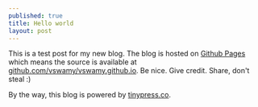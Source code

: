 ```yaml
---
published: true
title: Hello world
layout: post
---
```

This is a test post for my new blog. The blog is hosted on [Github Pages](http://pages.github.com/) which means the source is available at [github.com/vswamy/vswamy.github.io](http://github.com/vswamy/vswamy.github.io). Be nice. Give credit. Share, don't steal :)

By the way, this blog is powered by [tinypress.co](https://tinypress.co).